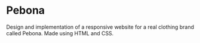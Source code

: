 # Pebona
Design and implementation of a responsive website for a real clothing brand called Pebona. Made using HTML and CSS.
